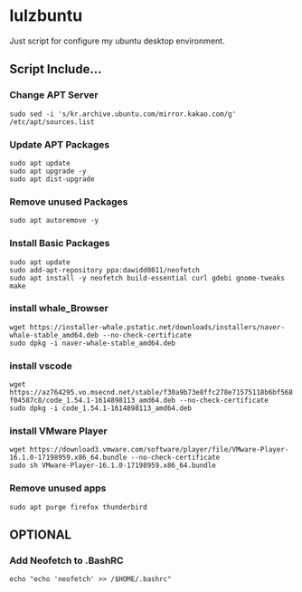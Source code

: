 # lulzbuntu
Just script for configure my ubuntu desktop environment.

## Script Include...
### Change APT Server
`sudo sed -i 's/kr.archive.ubuntu.com/mirror.kakao.com/g' /etc/apt/sources.list`

### Update APT Packages
`sudo apt update`  
`sudo apt upgrade -y`  
`sudo apt dist-upgrade`

### Remove unused Packages
`sudo apt autoremove -y`

### Install Basic Packages
`sudo apt update`   
`sudo add-apt-repository ppa:dawidd0811/neofetch`   
`sudo apt install -y neofetch build-essential curl gdebi gnome-tweaks make`   

### install whale_Browser
`wget https://installer-whale.pstatic.net/downloads/installers/naver-whale-stable_amd64.deb --no-check-certificate`   
`sudo dpkg -i naver-whale-stable_amd64.deb` 

### install vscode
`wget https://az764295.vo.msecnd.net/stable/f30a9b73e8ffc278e71575118b6bf568f04587c8/code_1.54.1-1614898113_amd64.deb --no-check-certificate`   
`sudo dpkg -i code_1.54.1-1614898113_amd64.deb` 

### install VMware Player
`wget https://download3.vmware.com/software/player/file/VMware-Player-16.1.0-17198959.x86_64.bundle --no-check-certificate`   
`sudo sh VMware-Player-16.1.0-17198959.x86_64.bundle` 

### Remove unused apps
`sudo apt purge firefox thunderbird`

## OPTIONAL
### Add Neofetch to .BashRC
`echo "echo 'neofetch' >> /$HOME/.bashrc"`
